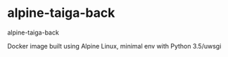 # alpine-taiga-back
alpine-taiga-back

Docker image built using Alpine Linux, minimal env with Python 3.5/uwsgi
